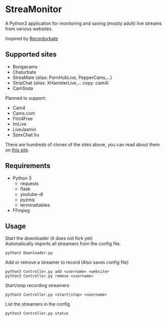 # StreaMonitor
A Python3 application for monitoring and saving (mostly adult) live streams from various websites.

Inspired by [Recordurbate](https://github.com/oliverjrose99/Recordurbate)

## Supported sites
* Bongacams
* Chaturbate
* StreaMate (alias: PornHubLive, PepperCams,...)
* StripChat (alias: XHamsterLive,... copy: cam4)
* CamSoda

Planned to support:
* Cam4
* Cams.com
* Flirt4Free
* ImLive
* LiveJasmin
* SzexChat.hu

There are hundreds of clones of the sites above, you can read about them on [this site](https://adultwebcam.site/clone-sites-by-platform/).

## Requirements
* Python 3
  * requests
  * flask
  * youtube-dl
  * pyzmq
  * terminaltables
* FFmpeg

## Usage

Start the downloader (it does not fork yet)\
Automatically imports all streamers from the config file.
```
python3 Downloader.py
```

Add or remove a streamer to record (Also saves config file)
```
python3 Controller.py add <username> <website>
python3 Controller.py remove <username>
```

Start/stop recording streamers
```
python3 Controller.py <start|stop> <username>
```

List the streamers in the config
```
python3 Controller.py status
```

